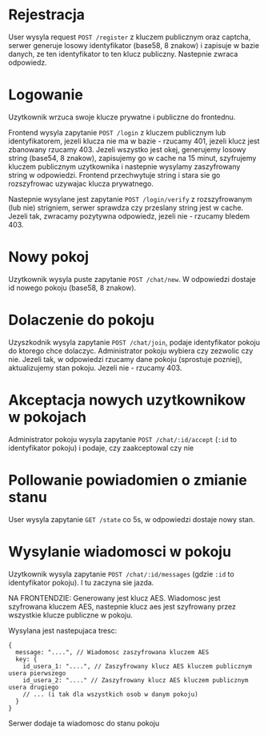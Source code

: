 # Rejestracja
User wysyla request `POST /register` z kluczem publicznym oraz captcha, serwer generuje losowy identyfikator (base58, 8 znakow) i zapisuje w bazie danych, ze ten identyfikator to ten klucz publiczny. Nastepnie zwraca odpowiedz.

# Logowanie
Uzytkownik wrzuca swoje klucze prywatne i publiczne do frontednu.

Frontend wysyla zapytanie `POST /login` z kluczem publicznym lub identyfikatorem, jezeli klucza nie ma w bazie - rzucamy 401, jezeli klucz jest zbanowany rzucamy 403. Jezeli wszystko jest okej, generujemy losowy string (base54, 8 znakow), zapisujemy go w cache na 15 minut, szyfrujemy kluczem publicznym uzytkownika i nastepnie wysylamy zaszyfrowany string w odpowiedzi.
Frontend przechwytuje string i stara sie go rozszyfrowac uzywajac klucza prywatnego.

Nastepnie wysylane jest zapytanie `POST /login/verify` z rozszyfrowanym (lub nie) strigniem, serwer sprawdza czy przeslany string jest w cache. Jezeli tak, zwracamy pozytywna odpowiedz, jezeli nie - rzucamy bledem 403.


# Nowy pokoj
Uzytkownik wysyla puste zapytanie `POST /chat/new`. W odpowiedzi dostaje id nowego pokoju (base58, 8 znakow).

# Dolaczenie do pokoju
Uzyszkodnik wysyla zapytanie `POST /chat/join`, podaje identyfikator pokoju do ktorego chce dolaczyc. Administrator pokoju wybiera czy zezwolic czy nie. Jezeli tak, w odpowiedzi rzucamy dane pokoju (sprostuje pozniej), aktualizujemy stan pokoju. Jezeli nie - rzucamy 403.

# Akceptacja nowych uzytkownikow w pokojach
Administrator pokoju wysyla zapytanie `POST /chat/:id/accept` (`:id` to identyfikator pokoju) i podaje, czy zaakceptowal czy nie

# Pollowanie powiadomien o zmianie stanu
User wysyla zapytanie `GET /state` co 5s, w odpowiedzi dostaje nowy stan.

# Wysylanie wiadomosci w pokoju
Uzytkownik wysyla zapytanie `POST /chat/:id/messages` (gdzie `:id` to identyfikator pokoju). I tu zaczyna sie jazda.

NA FRONTENDZIE:
Generowany jest klucz AES.
Wiadomosc jest szyfrowana kluczem AES, nastepnie klucz aes jest szyfrowany przez wszystkie klucze publiczne w pokoju.

Wysylana jest nastepujaca tresc:
```json5
{
  message: "....", // Wiadomosc zaszyfrowana kluczem AES
  key: {
    id_usera_1: "....", // Zaszyfrowany klucz AES kluczem publicznym usera pierwszego
    id_usera_2: "...." // Zaszyfrowany klucz AES kluczem publicznym usera drugiego
    // ... (i tak dla wszystkich osob w danym pokoju)
  }
}
```

Serwer dodaje ta wiadomosc do stanu pokoju
